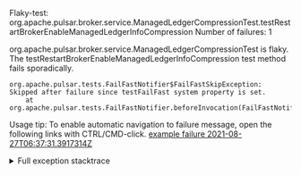         
Flaky-test: org.apache.pulsar.broker.service.ManagedLedgerCompressionTest.testRestartBrokerEnableManagedLedgerInfoCompression
Number of failures: 1

org.apache.pulsar.broker.service.ManagedLedgerCompressionTest is flaky. The testRestartBrokerEnableManagedLedgerInfoCompression test method fails sporadically.

```
org.apache.pulsar.tests.FailFastNotifier$FailFastSkipException: Skipped after failure since testFailFast system property is set.
	at org.apache.pulsar.tests.FailFastNotifier.beforeInvocation(FailFastNotifier.java:88)

```

Usage tip: To enable automatic navigation to failure message, open the following links with CTRL/CMD-click.
[example failure 2021-08-27T06:37:31.3917314Z](https://github.com/apache/pulsar/runs/3440411059?check_suite_focus=true#step:9:1975)


<details>
<summary>Full exception stacktrace</summary>
<code><pre>
org.apache.pulsar.tests.FailFastNotifier$FailFastSkipException: Skipped after failure since testFailFast system property is set.
	at org.apache.pulsar.tests.FailFastNotifier.beforeInvocation(FailFastNotifier.java:88)

</pre></code>
</details>

